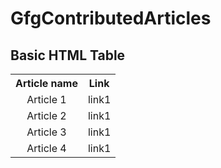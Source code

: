 # GfgContributedArticles
<!DOCTYPE html>
<html>
<body>

<h2>Basic HTML Table</h2>

<table style="width:100%">
  <tr>
    <th>Article name</th>
    <th>Link</th> 
  </tr>
  <tr>
    <td><center>Article 1</center></td>
     <td><center>link1</center></td>
  </tr>
  <tr>
    <td><center>Article 2</center></td>
     <td><center>link1</center></td>
  </tr>
    <tr>
    <td><center>Article 3</center></td>
     <td><center>link1</center></td>
  </tr>
    <tr>
    <td><center>Article 4</center></td>
     <td><center>link1</center></td>
</table>
</body>
</html>
